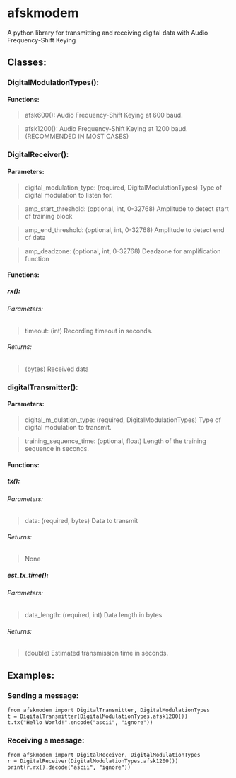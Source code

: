 # afskmodem
A python library for transmitting and receiving digital data with Audio Frequency-Shift Keying
## Classes:
### DigitalModulationTypes():
#### Functions:
> afsk600(): Audio Frequency-Shift Keying at 600 baud. 

> afsk1200(): Audio Frequency-Shift Keying at 1200 baud. (RECOMMENDED IN MOST CASES)

### DigitalReceiver():
#### Parameters:
> digital_modulation_type: (required, DigitalModulationTypes) Type of digital modulation to listen for.

> amp_start_threshold: (optional, int, 0-32768) Amplitude to detect start of training block

> amp_end_threshold: (optional, int, 0-32768) Amplitude to detect end of data

> amp_deadzone: (optional, int, 0-32768) Deadzone for amplification function

#### Functions:
##### rx():
###### Parameters:
> timeout: (int) Recording timeout in seconds.

###### Returns:
> (bytes) Received data

### digitalTransmitter():
#### Parameters:
> digital_m_dulation_type: (required, DigitalModulationTypes) Type of digital modulation to transmit.

> training_sequence_time: (optional, float) Length of the training sequence in seconds.

#### Functions:
##### tx():
###### Parameters:
> data: (required, bytes) Data to transmit
###### Returns:
> None

##### est_tx_time():
###### Parameters:
> data_length: (required, int) Data length in bytes

###### Returns:
> (double) Estimated transmission time in seconds.

## Examples:
### Sending a message:
```
from afskmodem import DigitalTransmitter, DigitalModulationTypes
t = DigitalTransmitter(DigitalModulationTypes.afsk1200())
t.tx("Hello World!".encode("ascii", "ignore"))
```
### Receiving a message:
```
from afskmodem import DigitalReceiver, DigitalModulationTypes
r = DigitalReceiver(DigitalModulationTypes.afsk1200())
print(r.rx().decode("ascii", "ignore"))
```
